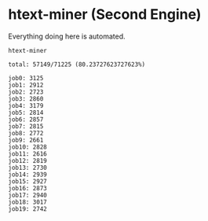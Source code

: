 # htext-miner (Second Engine)

Everything doing here is automated.

```
htext-miner

total: 57149/71225 (80.23727623727623%)

job0: 3125
job1: 2912
job2: 2723
job3: 2860
job4: 3179
job5: 2814
job6: 2857
job7: 2815
job8: 2772
job9: 2661
job10: 2828
job11: 2616
job12: 2819
job13: 2730
job14: 2939
job15: 2927
job16: 2873
job17: 2940
job18: 3017
job19: 2742
```
